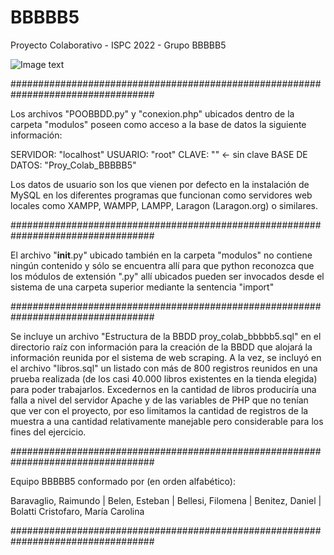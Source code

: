 # BBBBB5
Proyecto Colaborativo - ISPC 2022 - Grupo BBBBB5

![Image text](https://github.com/ispc-programador2022/BBBBB5/blob/main/banner.jpg)

##################################################################################

Los archivos "POOBBDD.py" y "conexion.php" ubicados dentro de la carpeta "modulos" poseen como acceso a la base de datos la siguiente información:

  SERVIDOR:       "localhost"
  USUARIO:        "root"
  CLAVE:          "" <- sin clave
  BASE DE DATOS:  "Proy_Colab_BBBBB5"

Los datos de usuario son los que vienen por defecto en la instalación de MySQL en los diferentes programas que funcionan como servidores web locales como XAMPP, WAMPP, LAMPP, Laragon (Laragon.org) o similares.

##################################################################################

El archivo "__init__.py" ubicado también en la carpeta "modulos" no contiene ningún contenido y sólo se encuentra allí para que python reconozca que los módulos de extensión ".py" allí ubicados pueden ser invocados desde el sistema de una carpeta superior mediante la sentencia "import"

##################################################################################

Se incluye un archivo "Estructura de la BBDD proy_colab_bbbbb5.sql" en el directorio raíz con información para la creación de la BBDD que alojará la información reunida por el sistema de web scraping.
A la vez, se incluyó en el archivo "libros.sql" un listado con más de 800 registros reunidos en una prueba realizada (de los casi 40.000 libros existentes en la tienda elegida) para poder trabajarlos. Excedernos en la cantidad de libros produciría una falla a nivel del servidor Apache y de las variables de PHP que no tenían que ver con el proyecto, por eso limitamos la cantidad de registros de la muestra a una cantidad relativamente manejable pero considerable para los fines del ejercicio.

##################################################################################

Equipo BBBBB5 conformado por (en orden alfabético):

Baravaglio, Raimundo | Belen, Esteban | Bellesi, Filomena | Benitez, Daniel | Bolatti Cristofaro, María Carolina

##################################################################################
